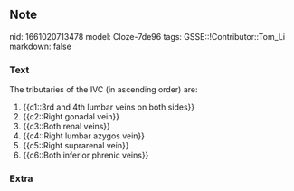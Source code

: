 ## Note
nid: 1661020713478
model: Cloze-7de96
tags: GSSE::!Contributor::Tom_Li
markdown: false

### Text
The tributaries of the IVC (in ascending order) are:

1) {{c1::3rd and 4th lumbar veins on both sides}}
2) {{c2::Right gonadal vein}}
3) {{c3::Both renal veins}}
4) {{c4::Right lumbar azygos vein}}
5) {{c5::Right suprarenal vein}}
6) {{c6::Both inferior phrenic veins}}

### Extra

